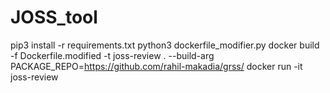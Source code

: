 # JOSS_tool

pip3 install -r requirements.txt
python3 dockerfile_modifier.py
docker build -f Dockerfile.modified -t joss-review . --build-arg PACKAGE_REPO=https://github.com/rahil-makadia/grss/
docker run -it joss-review

